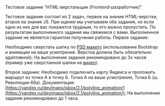 Тестовое задание “HTML-верстальщик (Frontend-разработчик)”

Тестовое задание состоит из 2 задач, первое на знание HTML-верстки, второе на знание JS. При оценке мы учитываем оба задания, но если одно из них для вас покажется трудным, то его можно пропустить. По результатам выполненного задания мы свяжемся с вами. Выполненное задание не является гарантом получения работы. 
Первое задание:

Необходимо сверстать шапку по [PSD макету](https://bitrix24public.com/ooosite.bitrix24.ru/docs/pub/21230f18174a2f2e9e12c1ac76da595a/default/?&) (использование Bootstrap и анимации на ваше усмотрение. Верстка должна быть обязательно адаптивной);
На выполнение задания рекомендовано до 3х часов (пример уже сверстанной шапки на [видео](https://drive.google.com/file/d/1QHgdslnLyX2UBD2-0hP0m-yBvsUV-C14/view)).

Второе задание:
Необходимо подключить карту Яндекса и проложить маршрут из точки А в точку Б. Точка А на ваше усмотрение, Точка Б (ш. Революции 69а). Документация: [https://yandex.ru/dev/maps/jsbox/2.1/polyline_animation/](https://yandex.ru/dev/maps/jsbox/2.1/polyline_animation/);
На выполнение задания рекомендовано до 1 часа.

